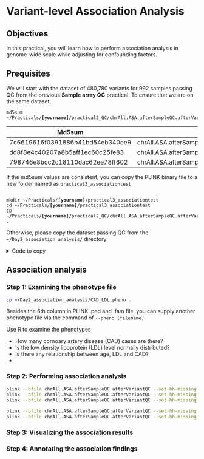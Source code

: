 # Variant-level Association Analysis

## Objectives
In this practical, you will learn how to perform association analysis in genome-wide scale while adjusting for confounding factors.

## Prequisites
We will start with the dataset of 480,780 variants for 992 samples passing QC from the previous **Sample array QC** practical. To ensure that we are on the same dataset,

<pre><code>md5sum ~/Practicals/<b>[yourname]</b>/practical2_QC/chrAll.ASA.afterSampleQC.afterVariantQC.*
</code></pre>

| Md5sum                           | File                                        |
| -------------------------------- |---------------------------------------------|
| 7c6619616f0391886b41bd54eb340ee9 | chrAll.ASA.afterSampleQC.afterVariantQC.bed |
| dd8f8e4c40207a8b5aff1ec60c25fe83 | chrAll.ASA.afterSampleQC.afterVariantQC.bim |
| 798746e8bcc2c18110dac62ee78ff602 | chrAll.ASA.afterSampleQC.afterVariantQC.fam |
 
If the md5sum values are consistent, you can copy the PLINK binary file to a new folder named as `practical3_associationtest`
<pre><code>
mkdir ~/Practicals/<b>[yourname]</b>/practical3_associationtest
cd ~/Practicals/<b>[yourname]</b>/practical3_associationtest
cp ~/Practicals/<b>[yourname]</b>/practical2_QC/chrAll.ASA.afterSampleQC.afterVariantQC.* .
</code></pre>
Otherwise, please copy the dataset passing QC from the `~/Day2_association_analysis/` directory
<details>
 <summary>Code to copy</summary>
```bash
cp ~/Day2_association_analysis/chrAll.ASA.afterSampleQC.afterVariantQC.* .
```
</details>

## Association analysis
### Step 1: Examining the phenotype file
```bash
cp ~/Day2_association_analysis/CAD_LDL.pheno .
```
Besides the 6th column in PLINK .ped and .fam file, you can supply another phenotype file via the command of `--pheno [filename]`.

Use R to examine the phenotypes
- How many cornoary artery disease (CAD) cases are there?
- Is the low density lipoprotein (LDL) level normally distributed?
- Is there any relationship between age, LDL and CAD?
- 
### Step 2: Performing association analysis
```bash  
plink --bfile chrAll.ASA.afterSampleQC.afterVariantQC --set-hh-missing --pheno practical3.pheno --pheno-name LDL --assoc --adjust --out assoc/LDL
plink --bfile chrAll.ASA.afterSampleQC.afterVariantQC --set-hh-missing --pheno practical3.pheno --pheno-name LDL --linear --adjust --out assoc/LDL
plink --bfile chrAll.ASA.afterSampleQC.afterVariantQC --set-hh-missing --pheno practical3.pheno --pheno-name LDL --linear --covar practical3.pheno --covar-name AGE --adjust --out assoc/LDL.adj-AGE

plink --bfile chrAll.ASA.afterSampleQC.afterVariantQC --set-hh-missing --pheno practical3.pheno --pheno-name CAD --logistic --out assoc/CAD
plink --bfile chrAll.ASA.afterSampleQC.afterVariantQC --set-hh-missing --pheno practical3.pheno --pheno-name CAD --covar practical3.pheno --covar-name AGE --logistic --out assoc/CAD.adj-AGE
```

### Step 3: Visualizing the association results
### Step 4: Annotating the association findings
